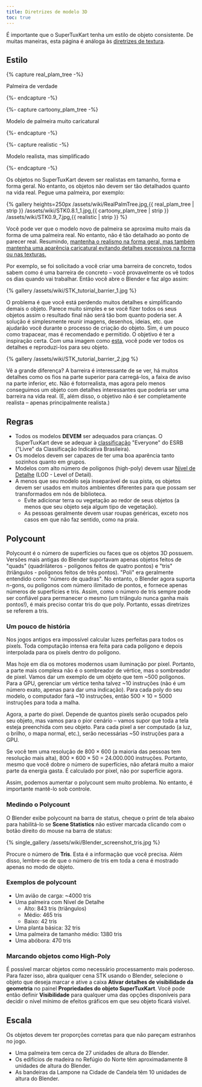 ```yaml
---
title: Diretrizes de modelo 3D
toc: true
---
```

É importante que o SuperTuxKart tenha um estilo de objeto consistente. De muitas maneiras, esta página é análoga às [diretrizes de textura](Texture_Guidelines).

## Estilo

{% capture real_plam_tree -%}

Palmeira de verdade

{%- endcapture -%}

{%- capture cartoony_plam_tree -%}

Modelo de palmeira muito caricatural

{%- endcapture -%}

{%- capture realistic -%}

Modelo realista, mas simplificado

{%- endcapture -%}

Os objetos no SuperTuxKart devem ser realistas em tamanho, forma e forma geral. No entanto, os objetos não devem ser tão detalhados quanto na vida real. Pegue uma palmeira, por exemplo:

{% gallery heights=250px
/assets/wiki/RealPalmTree.jpg,{{ real_plam_tree | strip }}
/assets/wiki/STK0.8.1_1.jpg,{{ cartoony_plam_tree | strip }}
/assets/wiki/STK0.9_7.jpg,{{ realistic | strip }}
%}

Você pode ver que o modelo novo de palmeira se aproxima muito mais da forma de uma palmeira real. No entanto, não é tão detalhado ao ponto de parecer real. Resumindo, <u>mantenha o realismo na forma geral, mas também mantenha uma aparência caricatural evitando detalhes excessivos na forma ou nas texturas.</u>

Por exemplo, se foi solicitado a você criar uma barreira de concreto, todos sabem como é uma barreira de concreto – você provavelmente os vê todos os dias quando vai trabalhar. Então você abre o Blender e faz algo assim:

{% gallery
/assets/wiki/STK_tutorial_barrier_1.jpg
%}

O problema é que você está perdendo muitos detalhes e simplificando demais o objeto. Parece muito simples e se você fizer todos os seus objetos assim o resultado final não será tão bom quanto poderia ser. A solução é simplesmente reunir imagens, desenhos, ideias, etc. que ajudarão você durante o processo de criação do objeto. Sim, é um pouco como trapacear, mas é recomendado e permitido. O objetivo é ter a inspiração certa. Com uma imagem como [esta](https://upload.wikimedia.org/wikipedia/commons/thumb/9/9e/BarreiraNewJersey.JPG/1280px-BarreiraNewJersey.JPG), você pode ver todos os detalhes e reproduzi-los para seu objeto.

{% gallery
/assets/wiki/STK_tutorial_barrier_2.jpg
%}

Vê a grande diferença? A barreira é interessante de se ver, há muitos detalhes como os fios na parte superior para carregá-los, a faixa de aviso na parte inferior, etc. Não é fotorrealista, mas agora pelo menos conseguimos um objeto com detalhes interessantes que poderia ser uma barreira na vida real. (E, além disso, o objetivo não é ser completamente realista – apenas principalmente realista.)

## Regras

* Todos os modelos **DEVEM** ser adequados para crianças. O SuperTuxKart deve se adequar à [classificação](https://en.wikipedia.org/wiki/Entertainment_Software_Rating_Board#Ratings) "Everyone" do ESRB ("Livre" da Classificação Indicativa Brasileira).
* Os modelos devem ser capazes de ter uma boa aparência tanto sozinhos quanto em grupos.
* Modelos com alto número de polígonos (high-poly) devem usar [Nível de Detalhe](Level_of_Detail) (LOD - Level of Detail).
* A menos que seu modelo seja inseparável de sua pista, os objetos devem ser usados ​​em muitos ambientes diferentes para que possam ser transformados em nós de biblioteca.
    * Evite adicionar terra ou vegetação ao redor de seus objetos (a menos que seu objeto seja algum tipo de vegetação).
    * As pessoas geralmente devem usar roupas genéricas, exceto nos casos em que não faz sentido, como na praia.

## Polycount

Polycount é o número de superfícies ou faces que os objetos 3D possuem. Versões mais antigas do Blender suportavam apenas objetos feitos de "quads" (quadriláteros - polígonos feitos de quatro pontos) e "tris" (triângulos - polígonos feitos de três pontos). "Poli" era geralmente entendido como "número de quadras". No entanto, o Blender agora suporta n-gons, ou polígonos com número ilimitado de pontos, e fornece apenas números de superfícies e tris. Assim, como o número de tris sempre pode ser confiável para permanecer o mesmo (um triângulo nunca ganha mais pontos!), é mais preciso contar tris do que poly. Portanto, essas diretrizes se referem a tris.

### Um pouco de história

Nos jogos antigos era impossível calcular luzes perfeitas para todos os pixels. Toda computação intensa era feita para cada polígono e depois interpolada para os pixels dentro do polígono.

Mas hoje em dia os motores modernos usam iluminação por pixel. Portanto, a parte mais complexa não é o sombreador de vértice, mas o sombreador de pixel. Vamos dar um exemplo de um objeto que tem ~500 polígonos. Para a GPU, gerenciar um vértice tenha talvez ~10 instruções (não é um número exato, apenas para dar uma indicação). Para cada poly do seu modelo, o computador fará ~10 instruções, então 500 × 10 = 5000 instruções para toda a malha.

Agora, a parte do pixel. Depende de quantos pixels serão ocupados pelo seu objeto, mas vamos para o pior cenário – vamos supor que toda a tela esteja preenchida com seu objeto. Para cada pixel a ser computado (a luz, o brilho, o mapa normal, etc.), serão necessárias ~50 instruções para a GPU.

Se você tem uma resolução de 800 × 600 (a maioria das pessoas tem resolução mais alta), 800 × 600 × 50 = 24.000.000 instruções. Portanto, mesmo que você dobre o número de superfícies, não afetará muito a maior parte da energia gasta. É calculado por pixel, não por superfície agora.

Assim, podemos aumentar o polycount sem muito problema. No entanto, é importante mantê-lo sob controle.

### Medindo o Polycount

O Blender exibe polycount na barra de status, cheque o print de tela abaixo para habilitá-lo se **Scene Statistics** não estiver marcada clicando com o botão direito do mouse na barra de status:

{% single_gallery
/assets/wiki/Blender_screenshot_tris.jpg
%}

Procure o número de **Tris**. Esta é a informação que você precisa. Além disso, lembre-se de que o número de tris em toda a cena é mostrado apenas no modo de objeto.

### Exemplos de polycount

* Um avião de carga: ~4000 tris
* Uma palmeira com Nível de Detalhe
    * Alto: 843 tris (triângulos)
    * Médio: 465 tris
    * Baixo: 42 tris
* Uma planta básica: 32 tris
* Uma palmeira de tamanho médio: 1380 tris
* Uma abóbora: 470 tris

### Marcando objetos como High-Poly

É possível marcar objetos como necessário processamento mais poderoso. Para fazer isso, abra qualquer cena STK usando o Blender, selecione o objeto que deseja marcar e ative a caixa **Ativar detalhes de visibilidade da geometria** no painel **Propriedades do objeto SuperTuxKart**. Você pode então definir **Visibilidade** para qualquer uma das opções disponíveis para decidir o nível mínimo de efeitos gráficos em que seu objeto ficará visível.

## Escala

Os objetos devem ter proporções corretas para que não pareçam estranhos no jogo.

* Uma palmeira tem cerca de 27 unidades de altura do Blender.
* Os edifícios de madeira no Refúgio do Norte têm aproximadamente 8 unidades de altura do Blender.
* As bandeiras da Lampone na Cidade de Candela têm 10 unidades de altura do Blender.
